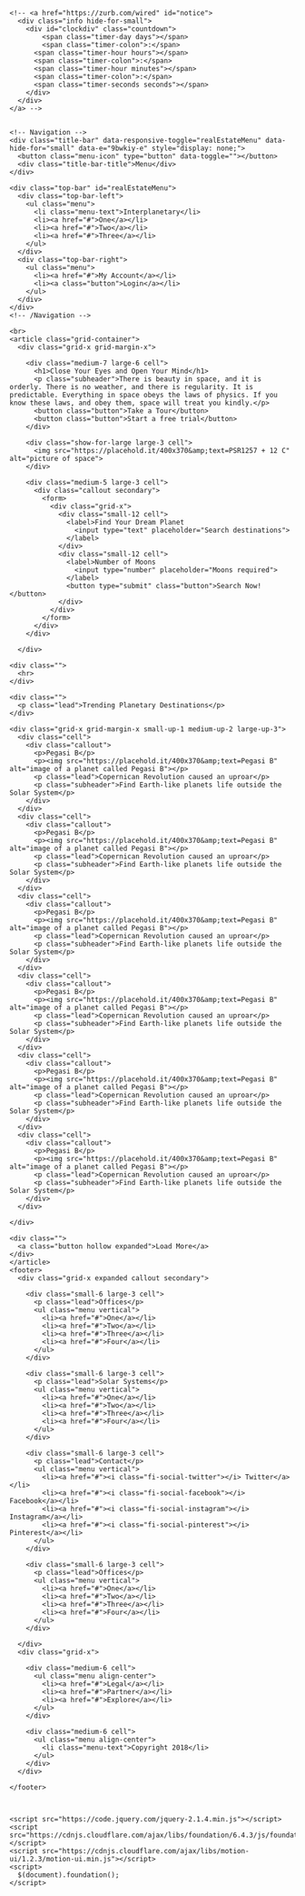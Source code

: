 <html class="" lang="en"><head>
<!-- SECOND WEBSITE WIREFRAME >
    <meta charset="utf-8">
    <meta name="viewport" content="width=device-width, initial-scale=1.0">
    <title>Foundation | Welcome</title>
    <link rel="stylesheet" href="https://cdnjs.cloudflare.com/ajax/libs/foundation/6.4.3/css/foundation.min.css">
    <link rel="stylesheet" href="https://cdnjs.cloudflare.com/ajax/libs/motion-ui/1.2.3/motion-ui.min.css">
    <link rel="stylesheet" href="https://cdnjs.cloudflare.com/ajax/libs/foundation/6.4.3/css/foundation-prototype.min.css">
    <link href="https://cdnjs.cloudflare.com/ajax/libs/foundicons/3.0.0/foundation-icons.css" rel="stylesheet" type="text/css">
    <!-- optional CDN for Foundation Icons ^^ -->
  <meta class="foundation-mq"></head>
  <body>
    <!-- Info Banner For Announcements or Links -->
    <!-- <a href="https://zurb.com/university/foundation-intro" class="docs-banner course-banner">
      <div class="info">
        <h5 class=""><strong>To master everything new in 6.4, along with the rest of Foundation register for our Aug 8th Webinar Class &rsaquo;</strong></h5>
      </div>
    </a> -->
    
    <!-- <a href="https://zurb.com/wired" id="notice">
      <div class="info hide-for-small">
        <div id="clockdiv" class="countdown">
            <span class="timer-day days"></span>
            <span class="timer-colon">:</span>
          <span class="timer-hour hours"></span>
          <span class="timer-colon">:</span>
          <span class="timer-hour minutes"></span>
          <span class="timer-colon">:</span>
          <span class="timer-seconds seconds"></span>
        </div>
      </div>
    </a> -->

    
    <!-- Navigation -->
    <div class="title-bar" data-responsive-toggle="realEstateMenu" data-hide-for="small" data-e="9bwkiy-e" style="display: none;">
      <button class="menu-icon" type="button" data-toggle=""></button>
      <div class="title-bar-title">Menu</div>
    </div>
    
    <div class="top-bar" id="realEstateMenu">
      <div class="top-bar-left">
        <ul class="menu">
          <li class="menu-text">Interplanetary</li>
          <li><a href="#">One</a></li>
          <li><a href="#">Two</a></li>
          <li><a href="#">Three</a></li>
        </ul>
      </div>
      <div class="top-bar-right">
        <ul class="menu">
          <li><a href="#">My Account</a></li>
          <li><a class="button">Login</a></li>
        </ul>
      </div>
    </div>
    <!-- /Navigation -->
    
    <br>
    <article class="grid-container">
      <div class="grid-x grid-margin-x">
    
        <div class="medium-7 large-6 cell">
          <h1>Close Your Eyes and Open Your Mind</h1>
          <p class="subheader">There is beauty in space, and it is orderly. There is no weather, and there is regularity. It is predictable. Everything in space obeys the laws of physics. If you know these laws, and obey them, space will treat you kindly.</p>
          <button class="button">Take a Tour</button>
          <button class="button">Start a free trial</button>
        </div>
    
        <div class="show-for-large large-3 cell">
          <img src="https://placehold.it/400x370&amp;text=PSR1257 + 12 C" alt="picture of space">
        </div>
    
        <div class="medium-5 large-3 cell">
          <div class="callout secondary">
            <form>
              <div class="grid-x">
                <div class="small-12 cell">
                  <label>Find Your Dream Planet
                    <input type="text" placeholder="Search destinations">
                  </label>
                </div>
                <div class="small-12 cell">
                  <label>Number of Moons
                    <input type="number" placeholder="Moons required">
                  </label>
                  <button type="submit" class="button">Search Now!</button>
                </div>
              </div>
            </form>
          </div>
        </div>
    
      </div>
    
    <div class="">
      <hr>
    </div>
    
    <div class="">
      <p class="lead">Trending Planetary Destinations</p>
    </div>
    
    <div class="grid-x grid-margin-x small-up-1 medium-up-2 large-up-3">
      <div class="cell">
        <div class="callout">
          <p>Pegasi B</p>
          <p><img src="https://placehold.it/400x370&amp;text=Pegasi B" alt="image of a planet called Pegasi B"></p>
          <p class="lead">Copernican Revolution caused an uproar</p>
          <p class="subheader">Find Earth-like planets life outside the Solar System</p>
        </div>
      </div>
      <div class="cell">
        <div class="callout">
          <p>Pegasi B</p>
          <p><img src="https://placehold.it/400x370&amp;text=Pegasi B" alt="image of a planet called Pegasi B"></p>
          <p class="lead">Copernican Revolution caused an uproar</p>
          <p class="subheader">Find Earth-like planets life outside the Solar System</p>
        </div>
      </div>
      <div class="cell">
        <div class="callout">
          <p>Pegasi B</p>
          <p><img src="https://placehold.it/400x370&amp;text=Pegasi B" alt="image of a planet called Pegasi B"></p>
          <p class="lead">Copernican Revolution caused an uproar</p>
          <p class="subheader">Find Earth-like planets life outside the Solar System</p>
        </div>
      </div>
      <div class="cell">
        <div class="callout">
          <p>Pegasi B</p>
          <p><img src="https://placehold.it/400x370&amp;text=Pegasi B" alt="image of a planet called Pegasi B"></p>
          <p class="lead">Copernican Revolution caused an uproar</p>
          <p class="subheader">Find Earth-like planets life outside the Solar System</p>
        </div>
      </div>
      <div class="cell">
        <div class="callout">
          <p>Pegasi B</p>
          <p><img src="https://placehold.it/400x370&amp;text=Pegasi B" alt="image of a planet called Pegasi B"></p>
          <p class="lead">Copernican Revolution caused an uproar</p>
          <p class="subheader">Find Earth-like planets life outside the Solar System</p>
        </div>
      </div>
      <div class="cell">
        <div class="callout">
          <p>Pegasi B</p>
          <p><img src="https://placehold.it/400x370&amp;text=Pegasi B" alt="image of a planet called Pegasi B"></p>
          <p class="lead">Copernican Revolution caused an uproar</p>
          <p class="subheader">Find Earth-like planets life outside the Solar System</p>
        </div>
      </div>
    
    </div>
    
    <div class="">
      <a class="button hollow expanded">Load More</a>
    </div>
    </article>
    <footer>
      <div class="grid-x expanded callout secondary">
    
        <div class="small-6 large-3 cell">
          <p class="lead">Offices</p>
          <ul class="menu vertical">
            <li><a href="#">One</a></li>
            <li><a href="#">Two</a></li>
            <li><a href="#">Three</a></li>
            <li><a href="#">Four</a></li>
          </ul>
        </div>
    
        <div class="small-6 large-3 cell">
          <p class="lead">Solar Systems</p>
          <ul class="menu vertical">
            <li><a href="#">One</a></li>
            <li><a href="#">Two</a></li>
            <li><a href="#">Three</a></li>
            <li><a href="#">Four</a></li>
          </ul>
        </div>
    
        <div class="small-6 large-3 cell">
          <p class="lead">Contact</p>
          <ul class="menu vertical">
            <li><a href="#"><i class="fi-social-twitter"></i> Twitter</a></li>
            <li><a href="#"><i class="fi-social-facebook"></i> Facebook</a></li>
            <li><a href="#"><i class="fi-social-instagram"></i> Instagram</a></li>
            <li><a href="#"><i class="fi-social-pinterest"></i> Pinterest</a></li>
          </ul>
        </div>
    
        <div class="small-6 large-3 cell">
          <p class="lead">Offices</p>
          <ul class="menu vertical">
            <li><a href="#">One</a></li>
            <li><a href="#">Two</a></li>
            <li><a href="#">Three</a></li>
            <li><a href="#">Four</a></li>
          </ul>
        </div>
    
      </div>
      <div class="grid-x">
    
        <div class="medium-6 cell">
          <ul class="menu align-center">
            <li><a href="#">Legal</a></li>
            <li><a href="#">Partner</a></li>
            <li><a href="#">Explore</a></li>
          </ul>
        </div>
    
        <div class="medium-6 cell">
          <ul class="menu align-center">
            <li class="menu-text">Copyright 2018</li>
          </ul>
        </div>
      </div>
    
    </footer>
    


    <script src="https://code.jquery.com/jquery-2.1.4.min.js"></script>
    <script src="https://cdnjs.cloudflare.com/ajax/libs/foundation/6.4.3/js/foundation.min.js"></script>
    <script src="https://cdnjs.cloudflare.com/ajax/libs/motion-ui/1.2.3/motion-ui.min.js"></script>
    <script>
      $(document).foundation();
    </script>
  

</body></html>